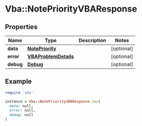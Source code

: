 # Vba::NotePriorityVBAResponse

## Properties

| Name | Type | Description | Notes |
| ---- | ---- | ----------- | ----- |
| **data** | [**NotePriority**](NotePriority.md) |  | [optional] |
| **error** | [**VBAProblemDetails**](VBAProblemDetails.md) |  | [optional] |
| **debug** | [**Debug**](Debug.md) |  | [optional] |

## Example

```ruby
require 'vba'

instance = Vba::NotePriorityVBAResponse.new(
  data: null,
  error: null,
  debug: null
)
```

